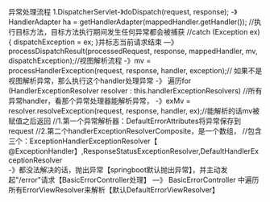 异常处理流程
1.DispatcherServlet-》doDispatch(request, response);
    -》HandlerAdapter ha = getHandlerAdapter(mappedHandler.getHandler()); 
    //执行目标方法，目标方法执行期间发生任何异常都会被捕获
    //catch (Exception ex) { dispatchException = ex; }并标志当前请求结束
        —》processDispatchResult(processedRequest, response, mappedHandler, mv, dispatchException);//视图解析流程
            -》mv = processHandlerException(request, response, handler, exception);// 如果不是视图解析异常，那么执行这个handler处理异常
                -》 遍历for (HandlerExceptionResolver resolver : this.handlerExceptionResolvers) //所有异常handler，看那个异常处理器能解析异常，
                    -》exMv = resolver.resolveException(request, response, handler, ex);//能解析的话mv被赋值之后返回
                    //1.第一个异常解析器：DefaultErrorAttributes将异常保存到request
                    //2.第二个handlerExceptionResolverComposite，是一个数组，
                    //包含三个：ExceptionHandlerExceptionResolver【 @ExceptionHandler】,ResponseStatusExceptionResolver,DefaultHandlerExceptionResolver                
                        -》都没法解决的话，抛出异常【springboot默认抛出异常】，并主动发起"/error"请求【BasicErrorController处理】
                            —》 BasicErrorController 中遍历所有ErrorViewResolver来解析【默认DefaultErrorViewResolver】
                            
                  